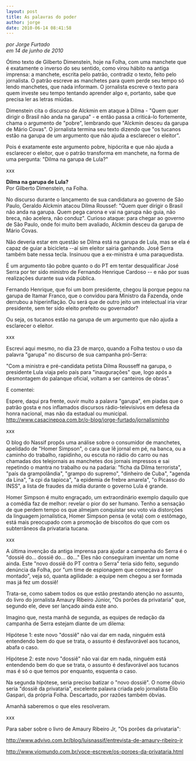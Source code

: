 ```yaml
---
layout: post
title: As palavras do poder
author: jorge
date: 2010-06-14 08:41:58
---
```

*por Jorge Furtado*\
*em 14 de junho de 2010*

Ótimo texto de Gilberto Dimenstein, hoje na Folha, com uma manchete que é exatamente o inverso do seu sentido, como virou hábito na antiga imprensa: a manchete, escrita pelo patrão, contradiz o texto, feito pelo jornalista. O patrão escreve as manchetes para quem perde seu tempo só lendo manchetes, que nada informam. O jornalista escreve o texto para quem investe seu tempo tentando aprender algo e, portanto, sabe que precisa ler as letras miúdas.

Dimenstein cita o discurso de Alckmin em ataque à Dilma - "Quem quer dirigir o Brasil não anda na garupa" - e então passa a criticá-lo fortemente, chama o argumento de "pobre", lembrando que "Alckmin desceu da garupa de Mário Covas". O jornalista termina seu texto dizendo que "os tucanos estão na garupa de um argumento que não ajuda a esclarecer o eleitor".

Pois é exatamente este argumento pobre, hipócrita e que não ajuda a esclarecer o eleitor, que o patrão transforma em manchete, na forma de uma pergunta: "Dilma na garupa de Lula?"

xxx

**Dilma na garupa de Lula?**\
Por Gilberto Dimenstein, na Folha.

No discurso durante o lançamento de sua candidatura ao governo de São Paulo, Geraldo Alckmin atacou Dilma Roussef: "Quem quer dirigir o Brasil não anda na garupa. Quem pega carona e vai na garupa não guia, não breca, não acelera, não conduz". Curioso ataque: para chegar ao governo de São Paulo, onde foi muito bem avaliado, Alckmin desceu da garupa de Mário Covas.

Não deveria estar em questão se Dilma está na garupa de Lula, mas se ela é capaz de guiar a bicicleta --aí sim eleitor sairia ganhando. José Serra também bate nessa tecla. Insinuou que a ex-ministra é uma paraquedista.

É um argumento tão pobre quanto o do PT em tentar desqualificar José Serra por ter sido ministro de Fernando Henrique Cardoso -- e não por suas realizações durante sua vida pública.

Fernando Henrique, que foi um bom presidente, chegou lá porque pegou na garupa de Itamar Franco, que o convidou para Ministro da Fazenda, onde derrubou a hiperinflação. Ou será que de outro jeito um intelectual iria virar presidente, sem ter sido eleito prefeito ou governador?

Ou seja, os tucanos estão na garupa de um argumento que não ajuda a esclarecer o eleitor.

xxx

Escrevi aqui mesmo, no dia 23 de março, quando a Folha testou o uso da palavra "garupa" no discurso de sua campanha pró-Serra:

"Com a ministra e pré-candidata petista Dilma Rousseff na garupa, o presidente Lula viaja pelo país para "inaugurações" que, logo após a desmontagem do palanque oficial, voltam a ser canteiros de obras".

E comentei:

Espere, daqui pra frente, ouvir muito a palavra "garupa", em piadas que o patrão gosta e nos inflamados discursos rádio-televisivos em defesa da honra nacional, mas não da estadual ou municipal.
http://www.casacinepoa.com.br/o-blog/jorge-furtado/jornalisminho

xxx

O blog do Nassif propôs uma análise sobre o consumidor de manchetes, apelidado de "Homer Simpson", o cara que lê jornal em pé, na banca, ou a caminho do trabalho, rapidinho, ou escuta no rádio do carro ou nas chamadas dos telejornais as manchetes dos jornais impressos e sai repetindo o mantra no trabalho ou na padaria: "ficha da Dilma terrorista", "país da grampolândia", "grampo do supremo", "dinheiro de Cuba", "agenda da Lina", "a cpi da tapioca", "a epidemia de frebre amarela", "o Picasso do INSS", a lista de fraudes da mídia durante o governo Lula é grande.

Homer Simpson é muito engraçado, um extraordinário exemplo daquilo que a comédia faz de melhor: revelar o pior do ser humano. Tenho a sensação de que perdem tempo os que almejam conquistar seu voto via distorções da linguagem jornalística, Homer Simpson pensa (e vota) com o estômago, está mais preocupado com a promoção de biscoitos do que com os subterrâneos da privataria tucana.

xxx

A última invenção da antiga imprensa para ajudar a campanha do Serra é o "dossiê do... dossiê do... do..." Eles não conseguiram inventar um nome ainda. Este "novo dossiê do PT contra o Serra" teria sido feito, segundo denúncia da Folha, por "um time de espionagem que começava a ser montado", veja só, quanta agilidade: a equipe nem chegou a ser formada mas já fez um dossiê!

Trata-se, como sabem todos os que estão prestando atenção no assunto, do livro do jornalista Amaury Ribeiro Júnior, "Os porões da privataria" que, segundo ele, deve ser lançado ainda este ano.

Imagino que, nesta manhã de segunda, as equipes de redação da campanha de Serra estejam diante de um dilema:

Hipótese 1: este novo "dossiê" não vai dar em nada, ninguém está entendendo bem do que se trata, o assunto é desfavorável aos tucanos, abafa o caso.

Hipótese 2: este novo "dossiê" não vai dar em nada, ninguém está entendendo bem do que se trata, o assunto é desfavorável aos tucanos mas é só o que temos por enquanto, esquenta o caso.

Na segunda hipótese, seria preciso batizar o "novo dossiê". O nome óbvio seria "dossiê da privataria", excelente palavra criada pelo jornalista Élio Gaspari, da própria Folha. Descartado, por razões também óbvias.

Amanhã saberemos o que eles resolveram.

xxx

Para saber sobre o livro de Amaury Ribeiro Jr, "Os porões da privataria":

http://www.advivo.com.br/blog/luisnassif/entrevista-de-amaury-ribeiro-jr

http://www.viomundo.com.br/voce-escreve/os-poroes-da-privataria.html
